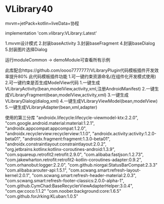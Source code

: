 # VLibrary40
mvvm+jetPack+kotlin+liveData+协程

implementation 'com.vlibrary:VLibrary:Latest'

1.mvvm设计模式
2.封装baseActivity
3.封装baseFragment
4.封装baseDialog
5.封装图片选择Dialog

运行moduleCommon -> demoModule可查看所有示例


此库配合https://github.com/oooo7777777/VLibraryPlugin代码模板插件开发效率提升80%
此代码模板插件功能
1.可一键约束资源命名(在组件化开发模式使用)
2.可一键约束是否生成ModelView代码
1.一键生成VLibraryActivity(bean,modelView,activity,xml,注册AndroidManifest)
2.一键生成VLibraryFragment(bean,modelView,activity,xml)
3.一键生成VLibraryDialog(dialog,xml)
4.一键生成VLibraryViewModel(bean,modelView)
5.一键生成VLibraryAdapter(bean,xml,adapter)


使用的第三分库
"androidx.lifecycle:lifecycle-viewmodel-ktx:2.2.0",
"com.google.android.material:material:1.2.1",
"androidx.appcompat:appcompat:1.2.0",
"androidx.recyclerview:recyclerview:1.1.0",
"androidx.activity:activity:1.2.0-beta01",
"androidx.fragment:fragment:1.3.0-beta01",
"androidx.constraintlayout:constraintlayout:2.0.2",
"org.jetbrains.kotlinx:kotlinx-coroutines-android:1.3.9",
"com.squareup.retrofit2:retrofit:2.9.0",
"com.alibaba:fastjson:1.2.73",
"com.jakewharton.retrofit:retrofit2-kotlin-coroutines-adapter:0.9.2",
"com.orhanobut:logger:2.2.0",
"com.github.niorgai:StatusBarCompat:2.3.3"
"com.alibaba:arouter-api:1.5.1",
"com.scwang.smart:refresh-layout-kernel:2.0.1",
"com.scwang.smart:refresh-header-material:2.0.3",
"com.scwang.smart:refresh-footer-classics:2.0.0-alpha-1",
"com.github.CymChad:BaseRecyclerViewAdapterHelper:3.0.4",
"com.qw:coco:1.1.2"
"com.noober.background:core:1.6.5"
"com.github.forJrking:KLuban:1.0.5"
